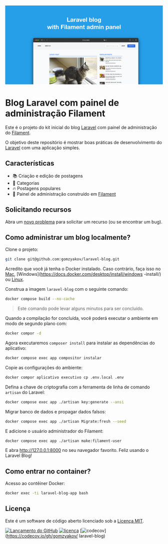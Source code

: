 ![Blog Laravel com painel de administração Filament](./docs/social-preview-en.png)

# Blog Laravel com painel de administração Filament

Este é o projeto do kit inicial do blog [Laravel](https://laravel.com) com painel de administração do [Filament](https://filamentphp.com).

O objetivo deste repositório é mostrar boas práticas de desenvolvimento do [Laravel](https://laravel.com) com uma aplicação simples.

## Características

- 📚 Criação e edição de postagens
- 🥑 Categorias
- :fire: Postagens populares
- :hatched_chick: Painel de administração construído em [Filament](https://filamentphp.com)

## Solicitando recursos

Abra um [novo problema](https://github.com/gomzyakov/laravel-blog/issues/new) para solicitar um recurso (ou se encontrar um bug).

## Como administrar um blog localmente?

Clone o projeto:

```bash
git clone git@github.com:gomzyakov/laravel-blog.git
```

Acredito que você já tenha o Docker instalado. Caso contrário, faça isso no [Mac](https://docs.docker.com/desktop/install/mac-install/), [Windows](https://docs.docker.com/desktop/install/windows -install/) ou [Linux](https://docs.docker.com/desktop/install/linux-install/).

Construa a imagem `laravel-blog` com o seguinte comando:

```bash
docker compose build --no-cache
```

>Este comando pode levar alguns minutos para ser concluído.

Quando a compilação for concluída, você poderá executar o ambiente em modo de segundo plano com:

```bash
docker compor -d
```

Agora executaremos `composer install` para instalar as dependências do aplicativo:

```bash
docker compose exec app compositor instalar
```

Copie as configurações do ambiente:

```bash
docker compor aplicativo executivo cp .env.local .env
```

Defina a chave de criptografia com a ferramenta de linha de comando `artisan` do Laravel:

```bash
docker compose exec app ./artisan key:generate --ansi
```

Migrar banco de dados e propagar dados falsos:

```bash
docker compose exec app ./artisan Migrate:fresh --seed
```

E adicione o usuário administrador do Filament:

```bash
docker compose exec app ./artisan make:filament-user
```

E abra http://127.0.0.1:8000 no seu navegador favorito. Feliz usando o Laravel Blog!

## Como entrar no container?

Acesso ao contêiner Docker:

```bash
docker exec -ti laravel-blog-app bash
```

## Licença

Este é um software de código aberto licenciado sob a [Licença MIT](https://github.com/gomzyakov/php-code-style/blob/main/LICENSE).


[![Lançamento do GitHub](https://img.shields.io/github/release/gomzyakov/laravel-blog.svg)](https://github.com/gomzyakov/laravel-blog/releases/latest)
[![licença](https://img.shields.io/badge/License-MIT-green.svg)](https://github.com/gomzyakov/laravel-blog/blob/development/LICENSE)
[![codecov](https://codecov.io/gh/gomzyakov/laravel-blog/branch/main/graph/badge.svg?token=4CYTVMVUYV)](https://codecov.io/gh/gomzyakov/ laravel-blog)